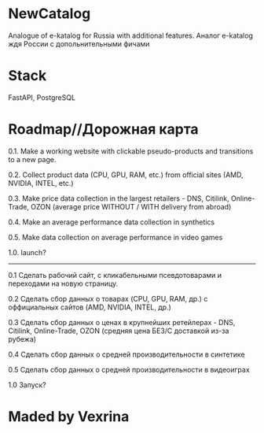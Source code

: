 # NewCatalog
Analogue of e-katalog for Russia with additional features.
Аналог e-katalog ждя России с допольнительными фичами
# Stack
FastAPI, PostgreSQL
# Roadmap//Дорожная карта

0.1. Make a working website with clickable pseudo-products and transitions to a new page.

0.2. Collect product data (CPU, GPU, RAM, etc.) from official sites (AMD, NVIDIA, INTEL, etc.)

0.3. Make price data collection in the largest retailers - DNS, Citilink, Online-Trade, OZON (average price WITHOUT / WITH delivery from abroad)

0.4. Make an average performance data collection in synthetics

0.5. Make data collection on average performance in video games

1.0. launch?
___
0.1 Сделать рабочий сайт, с кликабельными псевдотоварами и переходами на новую страницу.

0.2 Сделать сбор данных о товарах (CPU, GPU, RAM, др.) с оффициальных сайтов (AMD, NVIDIA, INTEL, др.)

0.3 Сделать сбор данных о ценах в крупнейших ретейлерах - DNS, Citilink, Online-Trade, OZON (средняя цена БЕЗ/С доставкой из-за рубежа)

0.4 Сделать сбор данных о средней производительности в синтетике

0.5 Сделать сбор данных о средней производительности в видеоиграх

1.0 Запуск?

# Maded by Vexrina
